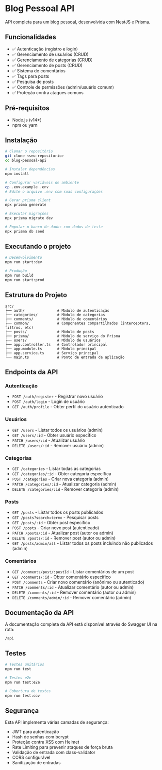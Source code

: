 # Blog Pessoal API

API completa para um blog pessoal, desenvolvida com NestJS e Prisma.

## Funcionalidades

- ✅ Autenticação (registro e login)
- ✅ Gerenciamento de usuários (CRUD)
- ✅ Gerenciamento de categorias (CRUD)
- ✅ Gerenciamento de posts (CRUD)
- ✅ Sistema de comentários
- ✅ Tags para posts
- ✅ Pesquisa de posts
- ✅ Controle de permissões (admin/usuário comum)
- ✅ Proteção contra ataques comuns

## Pré-requisitos

- Node.js (v14+)
- npm ou yarn

## Instalação

```bash
# Clonar o repositório
git clone <seu-repositorio>
cd blog-pessoal-api

# Instalar dependências
npm install

# Configurar variáveis de ambiente
cp .env.example .env
# Edite o arquivo .env com suas configurações

# Gerar prisma client
npx prisma generate

# Executar migrações
npx prisma migrate dev

# Popular o banco de dados com dados de teste
npx prisma db seed
```

## Executando o projeto

```bash
# Desenvolvimento
npm run start:dev

# Produção
npm run build
npm run start:prod
```

## Estrutura do Projeto

```
src/
├── auth/               # Módulo de autenticação
├── categories/         # Módulo de categorias
├── comments/           # Módulo de comentários
├── common/             # Componentes compartilhados (interceptors, filtros, etc)
├── posts/              # Módulo de posts
├── prisma/             # Módulo de serviço do Prisma
├── users/              # Módulo de usuários
├── app.controller.ts   # Controlador principal
├── app.module.ts       # Módulo principal
├── app.service.ts      # Serviço principal
└── main.ts             # Ponto de entrada da aplicação
```

## Endpoints da API

### Autenticação

- `POST /auth/register` - Registrar novo usuário
- `POST /auth/login` - Login de usuário
- `GET /auth/profile` - Obter perfil do usuário autenticado

### Usuários

- `GET /users` - Listar todos os usuários (admin)
- `GET /users/:id` - Obter usuário específico
- `PATCH /users/:id` - Atualizar usuário
- `DELETE /users/:id` - Remover usuário (admin)

### Categorias

- `GET /categories` - Listar todas as categorias
- `GET /categories/:id` - Obter categoria específica
- `POST /categories` - Criar nova categoria (admin)
- `PATCH /categories/:id` - Atualizar categoria (admin)
- `DELETE /categories/:id` - Remover categoria (admin)

### Posts

- `GET /posts` - Listar todos os posts publicados
- `GET /posts?search=termo` - Pesquisar posts
- `GET /posts/:id` - Obter post específico
- `POST /posts` - Criar novo post (autenticado)
- `PATCH /posts/:id` - Atualizar post (autor ou admin)
- `DELETE /posts/:id` - Remover post (autor ou admin)
- `GET /posts/admin/all` - Listar todos os posts incluindo não publicados (admin)

### Comentários

- `GET /comments/post/:postId` - Listar comentários de um post
- `GET /comments/:id` - Obter comentário específico
- `POST /comments` - Criar novo comentário (anônimo ou autenticado)
- `PATCH /comments/:id` - Atualizar comentário (autor ou admin)
- `DELETE /comments/:id` - Remover comentário (autor ou admin)
- `DELETE /comments/admin/:id` - Remover comentário (admin)

## Documentação da API

A documentação completa da API está disponível através do Swagger UI na rota:

```
/api
```

## Testes

```bash
# Testes unitários
npm run test

# Testes e2e
npm run test:e2e

# Cobertura de testes
npm run test:cov
```

## Segurança

Esta API implementa várias camadas de segurança:

- JWT para autenticação
- Hash de senhas com bcrypt
- Proteção contra XSS com Helmet
- Rate Limiting para prevenir ataques de força bruta
- Validação de entrada com class-validator
- CORS configurável
- Sanitização de entradas